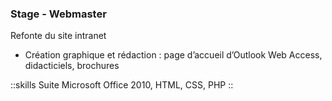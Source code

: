 ### Stage - Webmaster

Refonte du site intranet

- Création graphique et rédaction : page d’accueil d’Outlook Web Access, didacticiels, brochures

::skills
Suite Microsoft Office 2010, HTML, CSS, PHP
::
